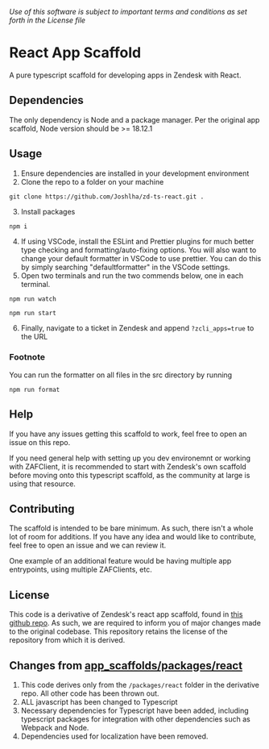 *Use of this software is subject to important terms and conditions as set forth in the License file*

# React App Scaffold
A pure typescript scaffold for developing apps in Zendesk with React.

## Dependencies
The only dependency is Node and a package manager. Per the original app scaffold, Node version should be >= 18.12.1

## Usage
1. Ensure dependencies are installed in your development environment
2. Clone the repo to a folder on your machine
```
git clone https://github.com/Joshlha/zd-ts-react.git .
```
3. Install packages
```
npm i
```
4. If using VSCode, install the ESLint and Prettier plugins for much better type checking and formatting/auto-fixing options. You will also want to change your default formatter in VSCode to use prettier. You can do this by simply searching "defaultformatter" in the VSCode settings.
5. Open two terminals and run the two commends below, one in each terminal.
```
npm run watch
```
```
npm run start
```
6. Finally, navigate to a ticket in Zendesk and append `?zcli_apps=true` to the URL

### Footnote
You can run the formatter on all files in the src directory by running
```
npm run format
```

## Help
If you have any issues getting this scaffold to work, feel free to open an issue on this repo. 

If you need general help with setting up you dev environemnt or working with ZAFClient, it is recommended to start with Zendesk's own scaffold before moving onto this typescript scaffold, as the community at large is using that resource.

## Contributing
The scaffold is intended to be bare minimum. As such, there isn't a whole lot of room for additions. If you have any idea and would like to contribute, feel free to open an issue and we can review it. 

One example of an additional feature would be having multiple app entrypoints, using multiple ZAFClients, etc.

## License
This code is a derivative of Zendesk's react app scaffold, found in [this github repo](https://github.com/zendesk/app_scaffolds). As such, we are required to inform you of major changes made to the original codebase. This repository retains the license of the repository from which it is derived.

## Changes from [app_scaffolds/packages/react](https://github.com/zendesk/app_scaffolds/tree/master/packages/react)
1. This code derives only from the `/packages/react` folder in the derivative repo. All other code has been thrown out.
2. ALL javascript has been changed to Typescript
3. Necessary dependencies for Typescript have been added, including typescript packages for integration with other dependencies such as Webpack and Node.
4. Dependencies used for localization have been removed.

